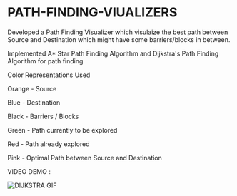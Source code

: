 # PATH-FINDING-VIUALIZERS

Developed a Path Finding Visualizer which visulaize the best path between Source and Destination which might have some barriers/blocks in between.

Implemented A* Star Path Finding Algorithm and Dijkstra's Path Finding Algorithm for path finding

Color Representations Used

Orange - Source

Blue - Destination

Black - Barriers / Blocks

Green - Path currently to be explored

Red - Path already explored

Pink - Optimal Path between Source and Destination


VIDEO DEMO :

![DIJKSTRA GIF](https://user-images.githubusercontent.com/90524579/229615349-b93f4622-af82-4da6-875c-f9b4e915dce4.gif)
